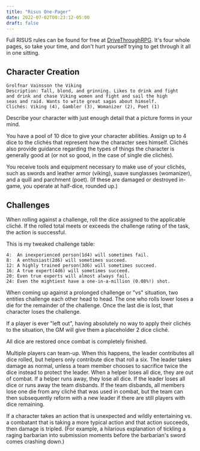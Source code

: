 ```yaml
---
title: "Risus One-Pager"
date: 2022-07-02T00:23:12-05:00
draft: false
---
```


Full RISUS rules can be found for free at [DriveThroughRPG][dtrpg].  It's
four whole pages, so take your time, and don't hurt yourself trying to get
through it all in one sitting.

[dtrpg]: https://www.drivethrurpg.com/product/170294/Risus-The-Anything-RPG

## Character Creation

    Grolfnar Vainsson the Viking
    Description: Tall, blond, and grinning. Likes to drink and fight
    and drink and chase Viking women and fight and sail the high
    seas and raid. Wants to write great sagas about himself.
    Clichés: Viking (4), Gambler (3), Womanizer (2), Poet (1)

Describe your character with just enough detail that a picture forms in
your mind.

You have a pool of 10 dice to give your character abilities.  Assign
up to 4 dice to the clichés that represent how the character sees himself.
Clichés also provide guidance regarding the types of things the character
is generally good at (or not so good, in the case of single die clichés).

You receive tools and equipment necessary to make use of your clichés,
such as swords and leather armor (viking), suave sunglasses (womanizer),
and a quill and parchment (poet).  (If these are damaged or destroyed
in-game, you operate at half-dice, rounded up.)

## Challenges

When rolling against a challenge, roll the dice assigned to the
applicable cliché.  If the rolled total meets or exceeds the challenge
rating of the task, the action is successful.

This is my tweaked challenge table:

    4:  An inexperienced person(1d4) will sometimes fail.
    8:  A enthusiast(2d6) will sometimes succeed.
    12: A highly trained person(3d6) will sometimes succeed.
    16: A true expert(4d6) will sometimes succeed.
    20: Even true experts will almost always fail.
    24: Even the mightiest have a one-in-a-million (0.08%!) shot.

When coming up against a prolonged challenge or "vs" situation, two
entities challenge each other head to head.  The one who rolls lower
loses a die for the remainder of the challenge.  Once the last die is
lost, that character loses the challenge.

If a player is ever "left out", having absolutely no way to apply their
clichés to the situation, the GM will give them a placeholder 2 dice
cliché.

All dice are restored once combat is completely finished.

Multiple players can team-up.  When this happens, the leader contributes
all dice rolled, but helpers only contribute dice that roll a six.
The leader takes damage as normal, unless a team member chooses to sacrifice
twice the dice instead to protect the leader.  When a helper loses all
dice, they are out of combat.  If a helper runs away, they lose all dice.
If the leader loses all dice or runs away the team disbands.  If the team
disbands, all members lose one die from any cliché that was used in combat,
but the team can then subsequently reform with a new leader if there are
still players with dice remaining.

If a character takes an action that is unexpected and wildly entertaining vs.
a combatant that is taking a more typical action and that action succeeds,
then damage is tripled.  (For example, a hilarious explanation of tickling
a raging barbarian into submission moments before the barbarian's sword
comes crashing down.)
